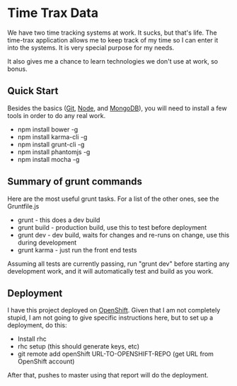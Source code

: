 # Time Trax Data

We have two time tracking systems at work. It sucks, but that's life. The time-trax application
allows me to keep track of my time so I can enter it into the systems. It is very special
purpose for my needs.

It also gives me a chance to learn technologies we don't use at work, so bonus.

## Quick Start

Besides the basics ([Git](http://git-scm.com/), [Node](http://nodejs.org/), and [MongoDB](https://www.mongodb.org/)), you will need to install a few
tools in order to do any real work.

  - npm install bower -g
  - npm install karma-cli -g
  - npm install grunt-cli -g
  - npm install phantomjs -g
  - npm install mocha -g

## Summary of grunt commands

Here are the most useful grunt tasks. For a list of the other ones, see the Gruntfile.js

  - grunt - this does a dev build
  - grunt build - production build, use this to test before deployment
  - grunt dev - dev build, waits for changes and re-runs on change, use this during development
  - grunt karma - just run the front end tests

Assuming all tests are currently passing, run "grunt dev" before starting any development work,
and it will automatically test and build as you work.

## Deployment

I have this project deployed on [OpenShift](https://www.openshift.com/). Given that I am
not completely stupid, I am not going to give specific instructions here, but to set up a
deployment, do this:

  - Install rhc
  - rhc setup (this should generate keys, etc)
  - git remote add openShift URL-TO-OPENSHIFT-REPO (get URL from OpenShift account)

After that, pushes to master using that report will do the deployment.
